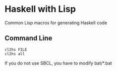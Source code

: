 # Haskell with Lisp
Common Lisp macros for generating Haskell code

## Command Line
    cl2hs FILE
    cl2hs all
If you do not use SBCL, you have to modify bat/*.bat
